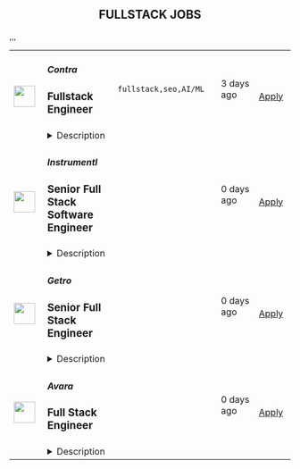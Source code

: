 <div align="center"><h2>FULLSTACK JOBS</h2></div><table><tr>
                <td width="100" height="100" rowspan="2">
                    <img src="https://remotive.com/job/1924708/logo" width="38px" height="auto">
                </td>
                <td width="300">
                    <h5>Contra</h5>
                    <h3>Fullstack Engineer</h3>
                </td>
                <td width="300">
                    <code>fullstack,seo,AI/ML</code>
                </td>
                <td width="200">
                <text>3 days ago</text>
                </td>
                <td width="100" rowspan="2">
                <a href="https://remotive.com/remote-jobs/software-dev/fullstack-engineer-1924708" align="right" target="_blank">Apply</a>
                </td>
            </tr>
            <tr>
                <td colspan="3">
                <details><summary>Description</summary>
                <p>Contra is seeking a Part-Time Full Stack Engineer. This role is perfect if you are excited to contribute to landing pages, SEO, generative AI projects, and product integrations.</p>
<p> </p>
<p><strong>This is a part-time contract position for ~20 hours / week.</strong></p>
<p><strong> </strong></p>
<div class="h4" id="4115b038-9d29-4036-bb06-6bdc43ceba89">Responsibilities:</div>
<ul class="_listContainer_1wyhh_1" style="">
<li style="">Develop and optimize landing pages to enhance user experience and conversion rates.</li>
<li style="">Implement SEO best practices to improve website visibility and traffic.</li>
<li style="">Contribute to the creation and deployment of generative AI features.</li>
<li style="">Manage integrations with other systems and platforms to ensure seamless functionality.</li>
<li style="">Collaborate with the team to identify and solve complex technical issues.</li>
</ul>
<img src="https://remotive.com/job/track/1924708/blank.gif?source=public_api" alt=""/>
                </details>
                </td>
            </tr>,<tr>
                <td width="100" height="100" rowspan="2">
                    <img src="https://pbs.twimg.com/profile_images/1263546899153502209/ObHsQoNr_400x400.jpg" width="38px" height="auto">
                </td>
                <td width="300">
                    <h5>Instrumentl</h5>
                    <h3>Senior Full Stack Software Engineer</h3>
                </td>
                <td width="300">
                    <code></code>
                </td>
                <td width="200">
                <text>0 days ago</text>
                </td>
                <td width="100" rowspan="2">
                <a href="https://jobs.lever.co/Instrumentl/6fa7b6d7-7e64-429a-80ea-4f70469d7584" align="right" target="_blank">Apply</a>
                </td>
            </tr>
            <tr>
                <td colspan="3">
                <details><summary>Description</summary>
                <div class="section page-centered" data-qa="job-description"><div><a href="https://www.instrumentl.com/" class="postings-link">Instrumentl</a>&nbsp;is growing our team! We’re a profitable, YC-backed startup with over 2,700 nonprofit clients, from local homeless shelters to larger organizations like the San Diego Zoo. We are building the future of fundraising automation, helping nonprofits to discover, track and manage grants efficiently through our SaaS platform.</div><div><br></div><div>We are hiring a Senior Full Stack Engineer to help us build the right product for our customers quickly and strategically, while maintaining high code quality and standards. You will work closely with our Head of Engineering and partner with team members across design, product, content, and support functions, providing a best-in-class experience to every user.</div><div><br></div><div>Our small, distributed engineering team builds, scales, and improves our customer experience and in-house tooling from end to end. We’re accountable for the quality and reliability of our product, support, and data stack, and we believe in continuous improvement. As an engineer at Instrumentl, you'll empower your teammates and customers to accelerate social progress and propel innovation.</div><div><br></div><div>The Instrumentl team is fully distributed&nbsp;<b>(read: no office!)</b>. For this position, we are looking for someone who has significant overlap with Pacific Time Zone working hours.</div></div><div class="section page-centered"><div><h3>What You'll Do:</h3><ul class="posting-requirements plain-list"><ul><li>Build, operate, and improve products for all of Instrumentl’s customers, from small, local nonprofits to large organizations.</li><li>Create engaging, responsive interfaces and APIs that make the fundraising process truly enjoyable, driving our customer adoption and retention.</li><li>Contribute high-quality, thoroughly tested code to create trustworthy user interfaces and resilient backend systems.</li><li>Work side-by-side with our product and content teams to improve internal tools and processes, ensuring that our best-in-class product retains its crown.</li><li>Own problems from end to end, managing complexity and engaging directly with stakeholders to develop short-term and long-term solutions.</li><li>Be a strategic partner, thinking through everything from business impact to reliability and operability, to the pixel-perfection of individual customer interactions.</li><li>Uphold Instrumentl’s high standards for product quality and mentor newer team members to do the same.</li></ul></ul></div></div><div class="section page-centered"><div><h3>Who You Are:</h3><ul class="posting-requirements plain-list"><ul><li>Experienced: you’ve been a software engineer for 5+ years - startup experience is a huge plus!</li><li>Generalist: you enjoy working on front end, back end, infrastructure, data pipelines, or billing pipelines as needed.</li><li>Hands-On: you’ve used Ruby on Rails, JavaScript (EmberJS), Heroku, PostgreSQL, Elasticsearch, HTML, and CSS, and you’re open to adopting new tools to get the job done.</li><li>Collaborative: you thrive in an environment involving different functions, stakeholders, and subject matter experts.</li><li>Methodical: you take pride in delivering projects from ideation to completion.</li><li>Hungry: you’re on a mission to make an impact, and motivated by constant learning.</li><li>Results-Driven: you have a history of executing in a fast-paced environment.</li><li>Passionate: You’re excited about Instrumentl’s mission to propel nonprofits into a bigger, brighter future.</li></ul></ul></div></div><div class="section page-centered"><div><h3>Compensation &amp; Benefits:</h3><ul class="posting-requirements plain-list"><ul><li>Competitive salary ($120K-$160K/year) and equity</li><li>Health, dental, and vision insurance</li><li>401k</li><li>Generous PTO policy, including parental leave</li><li>Company laptop + $500 to set up your home workstation</li><li>Work with awesome nonprofits around the US. We partner with incredible organizations doing meaningful work, and you get to help power their success.</li></ul></ul></div></div><div class="section page-centered" data-qa="closing-description"><div><b>Why Join Instrumentl?</b></div><div>At Instrumentl, we are lucky to kick it everyday with some of the nicest people in the world. No joke, our customers are often on the front lines saving endangered species, restoring watersheds, and educating kids. In helping them take advantage of Instrumentl’s technology, you’re helping them move the world forward.</div><div><br></div><div>You’ll be the 20th member of our small but mighty team, playing a huge role in shaping our culture for the years and teammates to come.</div><div><br></div><div>Instrumentl is evolving rapidly. You’ll always have new challenges and opportunities to grow in your role - you won’t be bored!</div><div><br></div><div><i>At Instrumentl, we pride ourselves on building a diverse team from the ground up. Every role is an opportunity to teach, learn, and create some of your best work - if you’re excited to grow along with us, we encourage you to apply!</i></div></div><div class="section page-centered last-section-apply" data-qa="btn-apply-bottom"><a class="postings-btn template-btn-submit hex-color" data-qa="show-page-apply" href="https://jobs.lever.co/Instrumentl/6fa7b6d7-7e64-429a-80ea-4f70469d7584/apply">Apply for this job</a></div>
                </details>
                </td>
            </tr>,<tr>
                <td width="100" height="100" rowspan="2">
                    <img src="https://pbs.twimg.com/profile_images/1346314882648444928/c0g2OpD7_400x400.jpg" width="38px" height="auto">
                </td>
                <td width="300">
                    <h5>Getro</h5>
                    <h3>Senior Full Stack Engineer</h3>
                </td>
                <td width="300">
                    <code></code>
                </td>
                <td width="200">
                <text>0 days ago</text>
                </td>
                <td width="100" rowspan="2">
                <a href="https://jobs.gem.com/getro/am9icG9zdDp_svf3kGzRA9Wsbqsr2gp1" align="right" target="_blank">Apply</a>
                </td>
            </tr>
            <tr>
                <td colspan="3">
                <details><summary>Description</summary>
                <p><span style="color: rgb(28, 36, 51); background-color: transparent;">Getro is on a mission to unlock the hidden potential within professional networks, transforming how people discover and leverage warm introductions for hiring and sales. As a Senior Full Stack Engineer on our team, you’ll&nbsp; be crucial in crafting features that both accelerate and enrich every connection, helping our customers find new talent, enhance their sales, and make other impactful professional connections. You'll develop user-friendly flows, construct data pipelines that supply essential insights, and leverage AI-driven matching algorithms to forge more efficient and meaningful connections. Join us in our quest to make professional networking more personal.</span></p><p><br></p><p><br></p><p><br></p><p><br></p><p><br></p><h2><strong style="color: rgb(28, 36, 51); background-color: transparent;">Who We're Looking For:</strong></h2><ul><li><strong style="color: rgb(28, 36, 51); background-color: transparent;">Impact-Driven:</strong><span style="color: rgb(28, 36, 51); background-color: transparent;"> You're motivated to craft solutions that make a real difference in people's professional lives. Your approach is thoughtful, always rooted in the real needs of users, and favours simplicity, efficiency and efficacy above all.</span></li><li><strong style="color: rgb(28, 36, 51); background-color: transparent;">Agile Innovator:</strong><span style="color: rgb(28, 36, 51); background-color: transparent;"> Quick on your feet, you thrive in fast-paced environments, valuing learning and adaptability over perfection, making smart pivots based on user feedback and metrics.</span></li><li><strong style="color: rgb(28, 36, 51); background-color: transparent;">Extreme Ownership:</strong><span style="color: rgb(28, 36, 51); background-color: transparent;"> Taking ownership comes naturally to you, driving projects forward with enthusiasm and persisting until they are successful. </span></li><li><strong style="background-color: transparent; color: rgb(28, 36, 51);">Team Player:</strong><span style="background-color: transparent; color: rgb(28, 36, 51);"> You manage priorities effectively with a keen awareness of how your work can support the team.</span></li><li><strong style="background-color: transparent; color: rgb(28, 36, 51);">Open, Collaborative Spirit:</strong><span style="background-color: transparent; color: rgb(28, 36, 51);"> You value diverse perspectives and excel in an environment of open communication and flexibility, ensuring the best ideas emerge regardless of their source.</span></li></ul><p><br></p><p><br></p><p><br></p><p><br></p><p><br></p><h2><strong style="color: rgb(28, 36, 51); background-color: transparent;">Your Experience:</strong></h2><ul><li><span style="background-color: transparent;">7+ years in software development with demonstrated experience with a range of technologies, both in backend and frontend development.</span></li><li><span style="background-color: transparent;">Strong background in a startup environment building web applications.</span></li><li><span style="background-color: transparent;">Proficiency in Ruby and a modern frontend framework (we use React and NextJs) are musts.&nbsp;</span></li><li><span style="background-color: transparent;">Quick learner, able to adapt to our codebase quickly.</span></li><li><span style="background-color: transparent;">Strong communicator, able to articulate ideas and collaborate effectively, avoiding ambiguities and misunderstandings.</span></li></ul><p><br></p><p><br></p><p><br></p><p><br></p><p><br></p><h3><span style="color: rgb(67, 67, 67); background-color: transparent;">Nice to Have:</span></h3><ul><li><span style="background-color: transparent;">Experience with ML/AI feature development.</span></li><li><span style="background-color: transparent;">Experience working remotely, and an understanding of best practices that foster productivity and collaboration in a fully remote setting.</span></li><li><span style="background-color: transparent;">Building SaaS applications.</span></li></ul><p><br></p><p><br></p><p><br></p><p><br></p><p><br></p><h2><strong style="color: rgb(28, 36, 51); background-color: transparent;">What You'll Do:</strong></h2><ul><li><span style="background-color: transparent;">Design and implement elegant user-centric solutions alongside PMs and designers.</span></li><li><span style="background-color: transparent;">Work with autonomy on large projects critical to our roadmap, aiming for simplicity and effectiveness.</span></li><li><span style="background-color: transparent;">Write clean, well-tested and maintainable code.</span></li><li><span style="background-color: transparent;">Contribute to defining our coding standards and best practices, and help to evolve our technical architecture.</span></li><li><span style="background-color: transparent;">Enhance the performance, reliability and security of our systems.</span></li><li><span style="background-color: transparent;">Foster an environment of rapid iteration and feedback, contributing to a culture that values innovation, learning, and impact.</span></li></ul><p><br></p><p><br></p><p><br></p><p><br></p><p><br></p><h2><strong style="color: rgb(28, 36, 51); background-color: transparent;">Why Join Getro?</strong></h2><ul><li><span style="background-color: transparent;">Be part of a mission-driven company that's changing the face of professional networking and hiring</span></li><li><span style="background-color: transparent;">Enjoy the flexibility and freedom of a fully remote role spanning 7+ countries. Our engineers are located in timezones between UTC-3 and UTC+1. We like to make sure we have a few hours of overlap with each other most days in case we need sync time.&nbsp;</span></li><li><span style="background-color: transparent;">A competitive salary range ($120k - $130k), healthcare &amp; coworking allowance and unlimited vacation</span></li><li><span style="background-color: transparent;">Significant equity participation and the opportunity to shape our future as one of the first 20 employees</span></li><li><span style="background-color: transparent;">Unique culture: humans first, unicorn dreams second</span></li></ul><p><br></p><p><br></p><p><br></p><p><br></p><p><br></p><h2><strong style="color: rgb(28, 36, 51); background-color: transparent;">About Getro:&nbsp;</strong></h2><p>We help 850+ independent professional networks — including venture capital funds (<a href="https://jobs.lererhippeau.com/jobs" rel="noopener noreferrer" target="_blank">Lerer Hippeau</a>), accelerators (<a href="https://jobs.techstars.com/jobs" rel="noopener noreferrer" target="_blank">Techstars</a>), membership communities (<a href="https://jobs.thechicgeek.ca/jobs" rel="noopener noreferrer" target="_blank">Chic Geek</a>), economic development organizations&nbsp; (<a href="https://jobs.launchtn.org/jobs" rel="noopener noreferrer" target="_blank">Launch Tennessee</a>), universities (<a href="https://jobs.entrepreneurs.utoronto.ca/jobs" rel="noopener noreferrer" target="_blank">University of Toronto</a>), and more — make better introductions for their members and measure the outcomes of their intros.</p><p><br></p><p><br></p><p><br></p><p><br></p><p><br></p><h3><span style="background-color: transparent;">Our team:&nbsp;</span></h3><ul><li>Techstars 2017 graduates</li><li>Our co-founders have been working together in the recruiting space for the last 10 years and are multi-time founders</li><li>Remote-first company, from 2018 (before covid)&nbsp;</li><li>18 team members across 7+ countries (<a href="https://www.linkedin.com/feed/update/urn:li:activity:6967436011714846720?utm_source=share&amp;utm_medium=member_desktop" rel="noopener noreferrer" target="_blank">Hear from Ted</a> &amp; <a href="https://www.linkedin.com/posts/getro-com_get-to-know-thomas-activity-6971090675580719104-v0ta?utm_source=share&amp;utm_medium=member_desktop" rel="noopener noreferrer" target="_blank">meet Thomas</a> from our team)&nbsp;</li><li>As a fully remote company, we don't have offices, but we do get together virtually and in-person for Summits (Germany, Cape Town, San Fran, Portugal...)&nbsp;</li></ul><p><br></p><p><br></p><p><br></p><p><br></p><p><br></p><h3><span style="background-color: transparent;">How we work:</span></h3><p>We're ambitious but realistic - we know anything worth doing takes time. We trust each member of our team to work when they wish, and from a location they choose. We believe in working smarter, not harder - we don't value presenteeism and we're not impressed by long working hours. Above all, we value the contribution of each individual and take seriously our responsibility to enable you to work on things you love. These aren't just words - they're part of everything we do, including how we design our products.</p><p><br></p><p><br></p><p><br></p><p><br></p><p><br></p><h3><span style="background-color: transparent;">One last thing:</span></h3><p>Don’t meet every single requirement? Studies have shown that women and people of color are less likely to apply to jobs unless they meet every single qualification. At Getro we are dedicated to building a diverse, inclusive and authentic workplace, so if you’re excited about this role but your past experience doesn’t align perfectly with every qualification in the job description, we encourage you to apply anyways. You may be just the right candidate for this or other roles.</p>
                </details>
                </td>
            </tr>,<tr>
                <td width="100" height="100" rowspan="2">
                    <img src="https://pbs.twimg.com/profile_images/1725197105923293184/0HcwlDMy_400x400.jpg" width="38px" height="auto">
                </td>
                <td width="300">
                    <h5>Avara</h5>
                    <h3>Full Stack Engineer</h3>
                </td>
                <td width="300">
                    <code></code>
                </td>
                <td width="200">
                <text>0 days ago</text>
                </td>
                <td width="100" rowspan="2">
                <a href="https://jobs.eu.lever.co/avara/18738e2d-e403-4f50-90b1-3b85cea50a26" align="right" target="_blank">Apply</a>
                </td>
            </tr>
            <tr>
                <td colspan="3">
                <details><summary>Description</summary>
                <div><b style="font-size: 18px">About us: </b></div><div><br></div><div><span style="font-size: 16px">Avara builds innovative products leveraging blockchain technologies. Avara's suite includes the Aave Protocol, along with the native stablecoin GHO, Lens, an open social network, and Family, a design-first mobile crypto wallet. Avara's vision is to build a people-powered internet that benefits all.</span></div><div><br></div><div><b style="font-size: 18px">Our culture:</b></div><div><br></div><div><span style="font-size: 16px">Having cultivated a thriving, collaborative culture, our team is kind, welcoming and passionate about what we are building. We celebrate differences and seek to develop and retain the most talented people from a diverse candidate pool from all over the world. No matter where you are based, no ghost will be left behind and we appreciate every moment we get to work and have fun together.&nbsp;</span></div><div><span style="font-size: 10pt">&nbsp;</span></div><div><b style="font-size: 18px">About the role:</b></div><div><br></div><div><span style="font-size: 16px">Avara is looking for a passionate and driven engineer to join us in developing innovative financial products for the future. As a key addition to our DeFi fullstack team, you'll take charge of our current web offerings and have the opportunity to shape the development, design, and launch of new products. Your role will focus on maintaining a seamless and superior user experience across various platforms, including protocol interfaces, governance,&nbsp; documentation portals and more.</span></div><div><b style="font-size: 18px;">About us: </b></div><div><br></div><div><span style="font-size: 16px;">Avara builds innovative products leveraging blockchain technologies. Avara's suite includes the Aave Protocol, along with the native stablecoin GHO, Lens, an open social network, and Family, a design-first mobile crypto wallet. Avara's vision is to build a people-powered internet that benefits all.</span></div><div><br></div><div><b style="font-size: 18px;">Our culture:</b></div><div><br></div><div><span style="font-size: 16px;">Having cultivated a thriving, collaborative culture, our team is kind, welcoming and passionate about what we are building. We celebrate differences and seek to develop and retain the most talented people from a diverse candidate pool from all over the world. No matter where you are based, no ghost will be left behind and we appreciate every moment we get to work and have fun together.&nbsp;</span></div><div><span style="font-size: 10pt;">&nbsp;</span></div><div><b style="font-size: 18px;">About the role:</b></div><div><br></div><div><span style="font-size: 16px;">Avara is looking for a passionate and driven engineer to join us in developing innovative financial products for the future. As a key addition to our DeFi fullstack team, you'll take charge of our current web offerings and have the opportunity to shape the development, design, and launch of new products. Your role will focus on maintaining a seamless and superior user experience across various platforms, including protocol interfaces, governance,&nbsp; documentation portals and more.</span></div><h3>How you can make an impact:</h3><li>Develop comprehensive full-stack services that address essential product and business objectives</li><li>Work closely with engineers, designers, and product managers to transform requirements into web3 products</li><li>Engage in all stages of product development, from the initial concept discussions to the product launch</li><li>Ensure the production of high-quality and thoroughly tested code, while also conducting reviews of team members' code contributions.</li><h3>Let's connect if:</h3><li>3+ years of software engineering experience</li><li>Proficient in Typescript, Node, Golang, Rust, or similar for 3+ years</li><li>Developed and managed a large-scale production system</li><li>Self starter and motivated to stay at the forefront of software development/Web3 best practices and actively contribute to evolving our technology stack as we develop new systems and services</li><div>Haven’t quite met all the criteria? Let’s not miss out on the chance to speak. Whilst you might not meet every single requirement, you might bring other, more exciting skills to the companies!&nbsp;&nbsp;</div><div><br></div><div><br></div><div><b style="font-size: 18px">Equal opportunity statement:</b></div><div><br></div><div>Avara celebrates diversity and view each and every team member as a separate individual with their own unique identity. No matter your race, religion, gender, ethnicity, age, (dis)ability, sexual orientation or even the wallet you use, we welcome you at Avara.&nbsp;</div><div>&nbsp;</div><div>As an equal opportunities employer, we take accountability and believe in everyone's potential to build, create and inspire changes. With a mission to build a diverse workforce, we are proud to foster a working environment in which everyone can feel safe and valued for who they are.&nbsp;</div>
                </details>
                </td>
            </tr></table>